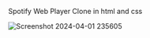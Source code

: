 Spotify Web Player Clone in html and css

![Screenshot 2024-04-01 235605](https://github.com/omkar4771/Spotify-Clone/assets/158741267/2077e4ba-816b-4c2b-8599-1a029987c6d9)
